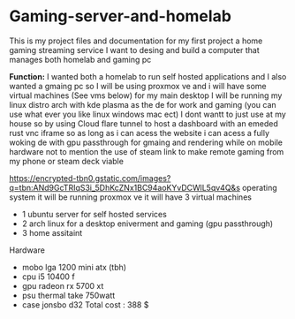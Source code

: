 # Gaming-server-and-homelab
This is my project files and documentation for my first project a home gaming streaming service 
I want to desing and build a computer that manages both homelab and gaming pc 

**Function:** 
I wanted both a homelab to run self hosted applications and I also wanted a gmaing pc so I will be using proxmox ve and i will have some virtual machines (See vms below) for my main desktop I will be running my  linux distro arch with kde plasma as the de for work and gaming (you can use what ever you like linux windows mac ect) I dont wantt to just use at my house so by using Cloud flare tunnel to host a dashboard with an emeded rust vnc iframe so as long as i can acess the website i can acess a fully woking de with gpu passthrough for gmaing and rendering while on mobile hardware not to mention the use of steam link to make remote gaming from my phone or steam deck viable 

https://encrypted-tbn0.gstatic.com/images?q=tbn:ANd9GcTRIqS3i_5DhKcZNx1BC94aoKYvDCWlL5qv4Q&s 
operating system  it will be running proxmox ve it will have 3 virtual machines  
 
  + 1 ubuntu server for self hosted services 
  + 2 arch linux for a desktop eniverment and gaming (gpu passthrough)
  + 3 home assitaint

Hardware 
 + mobo lga 1200 mini atx (tbh)
 + cpu i5 10400 f
 + gpu radeon rx 5700 xt
 + psu thermal take 750watt 
 + case jonsbo d32
Total cost : 388 $


